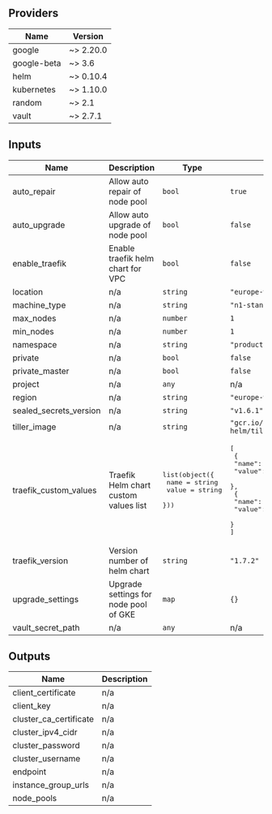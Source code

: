 ## Providers

| Name | Version |
|------|---------|
| google | ~> 2.20.0 |
| google-beta | ~> 3.6 |
| helm | ~> 0.10.4 |
| kubernetes | ~> 1.10.0 |
| random | ~> 2.1 |
| vault | ~> 2.7.1 |

## Inputs

| Name | Description | Type | Default | Required |
|------|-------------|------|---------|:-----:|
| auto\_repair | Allow auto repair of node pool | `bool` | `true` | no |
| auto\_upgrade | Allow auto upgrade of node pool | `bool` | `false` | no |
| enable\_traefik | Enable traefik helm chart for VPC | `bool` | `false` | no |
| location | n/a | `string` | `"europe-west3-c"` | no |
| machine\_type | n/a | `string` | `"n1-standard-1"` | no |
| max\_nodes | n/a | `number` | `1` | no |
| min\_nodes | n/a | `number` | `1` | no |
| namespace | n/a | `string` | `"production"` | no |
| private | n/a | `bool` | `false` | no |
| private\_master | n/a | `bool` | `false` | no |
| project | n/a | `any` | n/a | yes |
| region | n/a | `string` | `"europe-west3"` | no |
| sealed\_secrets\_version | n/a | `string` | `"v1.6.1"` | no |
| tiller\_image | n/a | `string` | `"gcr.io/kubernetes-helm/tiller:v2.15.1"` | no |
| traefik\_custom\_values | Traefik Helm chart custom values list | <pre>list(object({<br>    name  = string<br>    value = string<br>  }))<br></pre> | <pre>[<br>  {<br>    "name": "ssl.enabled",<br>    "value": "true"<br>  },<br>  {<br>    "name": "rbac.enabled",<br>    "value": "true"<br>  }<br>]<br></pre> | no |
| traefik\_version | Version number of helm chart | `string` | `"1.7.2"` | no |
| upgrade\_settings | Upgrade settings for node pool of GKE | `map` | `{}` | no |
| vault\_secret\_path | n/a | `any` | n/a | yes |

## Outputs

| Name | Description |
|------|-------------|
| client\_certificate | n/a |
| client\_key | n/a |
| cluster\_ca\_certificate | n/a |
| cluster\_ipv4\_cidr | n/a |
| cluster\_password | n/a |
| cluster\_username | n/a |
| endpoint | n/a |
| instance\_group\_urls | n/a |
| node\_pools | n/a |

